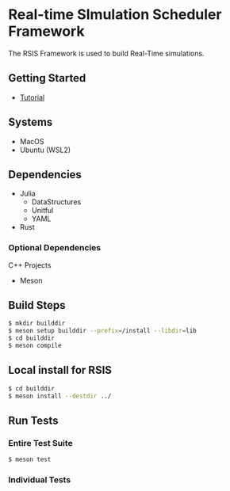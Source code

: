 # Real-time SImulation Scheduler Framework

The RSIS Framework is used to build Real-Time simulations.

## Getting Started
- [Tutorial](docs/Tutorial.md)

## Systems
- MacOS
- Ubuntu (WSL2)

## Dependencies
- Julia
    - DataStructures
    - Unitful
    - YAML
- Rust

### Optional Dependencies
C++ Projects
- Meson

## Build Steps
```bash
$ mkdir builddir
$ meson setup builddir --prefix=/install --libdir=lib
$ cd builddir
$ meson compile
```

## Local install for RSIS
```bash
$ cd builddir
$ meson install --destdir ../
```

## Run Tests

### Entire Test Suite
```bash
$ meson test
```

### Individual Tests

